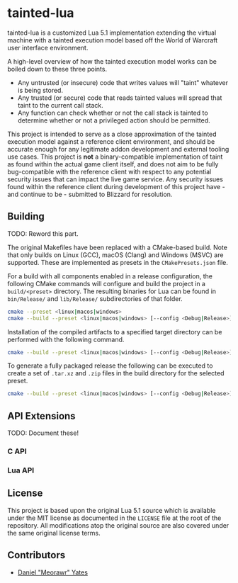 # tainted-lua

tainted-lua is a customized Lua 5.1 implementation extending the virtual machine with a tainted execution model based off the World of Warcraft user interface environment.

A high-level overview of how the tainted execution model works can be boiled down to these three points.

- Any untrusted (or insecure) code that writes values will "taint" whatever is being stored.
- Any trusted (or secure) code that reads tainted values will spread that taint to the current call stack.
- Any function can check whether or not the call stack is tainted to determine whether or not a privileged action should be permitted.

This project is intended to serve as a close approximation of the tainted execution model against a reference client environment, and should be accurate enough for any legitimate addon development and external tooling use cases. This project is **not** a binary-compatible implementation of taint as found within the actual game client itself, and does not aim to be fully bug-compatible with the reference client with respect to any potential security issues that can impact the live game service. Any security issues found within the reference client during development of this project have - and continue to be - submitted to Blizzard for resolution.

## Building

TODO: Reword this part.

The original Makefiles have been replaced with a CMake-based build. Note that only builds on Linux (GCC), macOS (Clang) and Windows (MSVC) are supported. These are implemented as presets in the `CMakePresets.json` file.

For a build with all components enabled in a release configuration, the following CMake commands will configure and build the project in a `build/<preset>` directory. The resulting binaries for Lua can be found in `bin/Release/` and `lib/Release/` subdirectories of that folder.

```sh
cmake --preset <linux|macos|windows>
cmake --build --preset <linux|macos|windows> [--config <Debug|Release>]
```

Installation of the compiled artifacts to a specified target directory can be performed with the following command.

```sh
cmake --build --preset <linux|macos|windows> [--config <Debug|Release>] [--prefix <path to install to>] [--strip]
```

To generate a fully packaged release the following can be executed to create a set of `.tar.xz` and `.zip` files in the build directory for the selected preset.

```sh
cmake --build --preset <linux|macos|windows> [--config <Debug|Release>] --target package
```

## API Extensions

TODO: Document these!

### C API


### Lua API

## License

This project is based upon the original Lua 5.1 source which is available under the MIT license as documented in the `LICENSE` file at the root of the repository. All modifications atop the original source are also covered under the same original license terms.

## Contributors

- [Daniel "Meorawr" Yates](https://github.com/meorawr)

